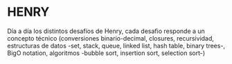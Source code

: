# HENRY
Día a día los distintos desafíos de Henry, cada desafio responde a un concepto técnico (conversiones binario-decimal, closures, recursividad, estructuras de datos -set, stack, queue, linked list, hash table, binary trees-, BigO notation, algoritmos -bubble sort, insertion sort, selection sort-)
